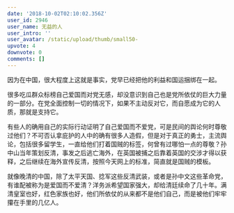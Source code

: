 ```yaml
---
date: '2018-10-02T02:10:02.356Z'
user_id: 2946
user_name: 无益的人
user_intro: ''
user_avatar: /static/upload/thumb/small50-
upvote: 4
downvote: 0
comments: []
---
```


因为在中国，很大程度上这就是事实，党早已经把他的利益和国运捆绑在一起。

很多吃瓜群众标榜自己爱国而对党无感，却没意识到自己也是党所依仗的巨大力量的一部分。在党全面控制一切的情况下，如果不主动反对它，而自愿成为它的人质，那就是支持它。

有些人的确用自己的实际行动证明了自己爱国而不爱党，可是民间的舆论何时尊敬过他们？不可否认拿庇护的人中的确有很多人造假，但是对于真正的勇士，主流舆论，包括很多留学生，一直给他们打着国贼的标签，何曾有过哪怕一点的尊敬？孙中山当年策划反清，事发之后逃亡海外，在英国被捕之后靠着英国的交涉才得以获释，之后继续在海外宣传反清，按照今天网上的标准，简直就是国贼的模板。

就像晚清的中国，除了太平天国、捻军这些反清武装，或者是孙中文这些革命党，有谁配被称为是爱国而不爱清？洋务派希望国家强大，却给清廷续命了几十年。满清皇室也好，红色家族也好，他们所依仗的从来都不是他们自己，而是被他们牢牢攥在手里的几亿人。
